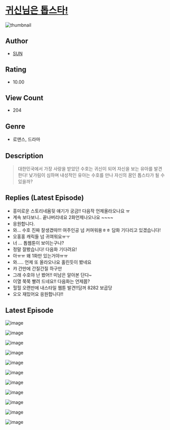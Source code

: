 # [귀신님은 톱스타!](https://comic.naver.com/bestChallenge/list?titleId=810413)
![thumbnail](https://image-comic.pstatic.net/user_contents_data/challenge_comic/2023/05/23/338438/upload_3689348836284064820_480x623.jpeg)

## Author
- [SUN](https://comic.naver.com/artistTitle?id=338438)

## Rating
- 10.00

## View Count
- 204

## Genre
- 로맨스, 드라마

## Description
> 대한민국에서 가장 사랑을 받았던 수호는 귀신이 되어 자신을 보는 유아를 발견한다! 낯가림이 심하며 내성적인 유아는 수호를 만나 자신의 꿈인 톱스타가 될 수 있을까?

## Replies (Latest Episode)
- 흥미로운 스토리네욤뒷 얘기가 궁금!! 다음작 언제올라오나요 ㅠ
- 계속 보다보니.. 끝나버리네요 2화언제나오나요 ~~~~
- 응원합니다.
- 와... 수호 진짜 잘생겼따!!! 여주인공 넘 커여워용ㅎㅎ 담화 기다리고 있겠습니다!
- 오홍홍 캐릭들 넘 귀여워요ㅠㅜ
- 너 ... 톱웹툰이 보이는구나?
- 정말 잘봤습니다! 다음화 기다려요!
- 아ㅠㅠ 왜 1화만 있는거야ㅠㅠ
- 와..... 언제 또 올라오나요 홀린듯이 봤네요
- 캬 간만에 간질간질 하구만
- 그래 수호야 난 봤어!! 미남은 알아본 단다~
- 이열 쭉쭉 빨려 드네요!! 다음화는 언제쯤?
- 헐헐 오랜만에 내스타일 웹툰 발견!!담꺼 8282 보곱당
- 오오 재밌어요 응원합니다!!

## Latest Episode
![image](https://image-comic.pstatic.net/user_contents_data/challenge_comic/2023/05/24/338438/upload_7077741273052034616.jpeg)

![image](https://image-comic.pstatic.net/user_contents_data/challenge_comic/2023/05/24/338438/upload_3689348801910498616.jpeg)

![image](https://image-comic.pstatic.net/user_contents_data/challenge_comic/2023/05/24/338438/upload_7149805472612365157.jpeg)

![image](https://image-comic.pstatic.net/user_contents_data/challenge_comic/2023/05/24/338438/upload_7077750090599772257.jpeg)

![image](https://image-comic.pstatic.net/user_contents_data/challenge_comic/2023/05/24/338438/upload_3977303209971705190.jpeg)

![image](https://image-comic.pstatic.net/user_contents_data/challenge_comic/2023/05/24/338438/upload_7077466610578449505.jpeg)

![image](https://image-comic.pstatic.net/user_contents_data/challenge_comic/2023/05/24/338438/upload_7291666687621280308.jpeg)

![image](https://image-comic.pstatic.net/user_contents_data/challenge_comic/2023/05/24/338438/upload_3774917211976983140.jpeg)

![image](https://image-comic.pstatic.net/user_contents_data/challenge_comic/2023/05/24/338438/upload_7306305581977002292.jpeg)

![image](https://image-comic.pstatic.net/user_contents_data/challenge_comic/2023/05/24/338438/upload_3833515667838089017.jpeg)

![image](https://image-comic.pstatic.net/user_contents_data/challenge_comic/2023/05/24/338438/upload_7162465249494775094.jpeg)
